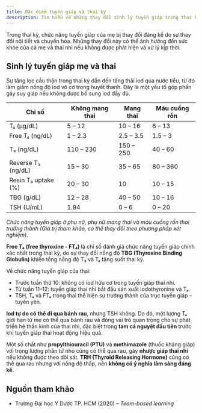 ```yaml
---
title: Đặc điểm tuyến giáp và thai kỳ
description: Tìm hiểu về những thay đổi sinh lý tuyến giáp trong thai kỳ.
---
```


Trong thai kỳ, chức năng tuyến giáp của mẹ bị thay đổi đáng kể do sự thay đổi nội tiết và chuyển hóa. Những thay đổi này có thể ảnh hưởng đến sức khỏe của cả mẹ và thai nhi nếu không được phát hiện và xử lý kịp thời.

## Sinh lý tuyến giáp mẹ và thai

Sự tăng lọc cầu thận trong thai kỳ dẫn đến tăng thải iod qua nước tiểu, từ đó làm giảm nồng độ iod vô cơ trong huyết thanh. Đây là một yếu tố góp phần gây suy giáp nếu không được bổ sung iod đầy đủ.

| Chỉ số              | Không mang thai | Mang thai | Máu cuống rốn |
| ------------------- | --------------- | --------- | ------------- |
| T₄ (µg/dL)          | 5 – 12          | 10 – 16   | 6 – 13        |
| Free T₄ (ng/dL)     | 1 – 2.3         | 2.5 – 3.5 | 1.5 – 3       |
| T₃ (ng/dL)          | 110 – 230       | 150 – 250 | 40 – 60       |
| Reverse T₃ (ng/dL)  | 15 – 30         | 35 – 65   | 80 – 360      |
| Resin T₃ uptake (%) | 20 – 30         | 10        | 10 – 15       |
| TBG (g/dL)          | 12 – 28         | 40 – 50   | 10 – 16       |
| TSH (U/mL)          | 1.94            | 0 – 6     | 0 – 20        |

_Chức năng tuyến giáp ở phụ nữ, phụ nữ mang thai và máu cuống rốn thai trưởng thành (Giá trị tham khảo, có thể thay đổi theo phương pháp xét nghiệm)._

**Free T₄ (free thyroxine - FT₄)** là chỉ số đánh giá chức năng tuyến giáp chính xác nhất trong thai kỳ, do sự thay đổi nồng độ **TBG (Thyroxine Binding Globulin)** khiến tổng nồng độ T₃ và T₄ tăng suốt thai kỳ.

Về chức năng tuyến giáp của thai:

- Trước tuần thứ 10: không có iod hữu cơ trong tuyến giáp thai nhi.
- Từ tuần 11–12: tuyến giáp thai nhi bắt đầu sản xuất iodothyronine và T₄.
- TSH, T₄ và FT₄ trong thai thể hiện sự trưởng thành của trục tuyến giáp – tuyến yên.

**Iod tự do có thể đi qua bánh rau**, nhưng TSH không. Do đó, một lượng T₄ giới hạn từ mẹ có thể qua bánh rau và đóng vai trò quan trọng cho sự phát triển hệ thần kinh của thai nhi, đặc biệt trong **tam cá nguyệt đầu tiên** trước khi tuyến giáp thai hoạt động hiệu quả.

Một số chất như **propylthiouracil (PTU)** và **methimazole** (thuốc kháng giáp) với trọng lượng phân tử nhỏ cũng có thể qua rau, gây **nhược giáp thai nhi** nếu không được theo dõi sát. **TRH (Thyroid Releasing Hormone)** cũng có thể qua rau nhưng với nồng độ thấp, nên **không có ý nghĩa lâm sàng đáng kể**.

## Nguồn tham khảo

- Trường Đại học Y Dược TP. HCM (2020) – _Team-based learning_
